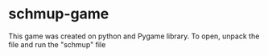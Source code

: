 # schmup-game
This game was created on python and Pygame library. To open, unpack the file and run the "schmup" file
